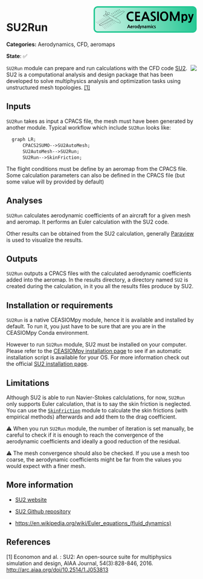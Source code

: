 <img align="right" height="70" src="../../documents/logos/CEASIOMpy_banner_aero.png">

# SU2Run

**Categories:** Aerodynamics, CFD, aeromaps

**State**: :white_check_mark:


<img align="right" height="120" src="https://github.com/su2code/SU2/raw/master/Common/doc/logoSU2small.png">


`SU2Run` module can prepare and run calculations with the CFD code [SU2](https://su2code.github.io/). SU2 is a computational analysis and design package that has been developed to solve multiphysics analysis and optimization tasks using unstructured mesh topologies. [[1]](#Economon15) 


## Inputs

`SU2Run` takes as input a CPACS file, the mesh must have been generated by another module. Typical workflow which include `SU2Run` looks like:

```mermaid
  graph LR;
      CPACS2SUMO-->SU2AutoMesh;
      SU2AutoMesh-->SU2Run;
      SU2Run-->SkinFriction;
```

The flight conditions must be define by an aeromap from the CPACS file. Some calculation parameters can also be defined in the CPACS file (but some value will by provided by default)
 
## Analyses

`SU2Run` calculates aerodynamic coefficients of an aircraft for a given mesh and aeromap. It performs an Euler calculation with the SU2 code. 

Other results can be obtained from the SU2 calculation, generally [Paraview](https://www.paraview.org/) is used to visualize the results.

<!-- <p align="center">
<img height="340" src="files/pytornado_example.png">
</p>
<p align="center">
Example of results from an SU2 calculation.
</p> -->

## Outputs

`SU2Run` outputs a CPACS files with the calculated aerodynamic coefficients added into the aeromap. In the results directory, a directory named `SU2` is created during the calculation, in it you all the results files produce by SU2.

## Installation or requirements

`SU2Run` is a native CEASIOMpy module, hence it is available and installed by default. To run it, you just have to be sure that are you are in the CEASIOMpy Conda environment.

However to run `SU2Run` module, SU2 must be installed on your computer. Please refer to the [CEASIOMpy installation page](../../installation/INSTALLATION.md) to see if an automatic installation script is available for your OS.
For more information check out the official [SU2 installation page](https://su2code.github.io/docs_v7/Installation/).

## Limitations

Although SU2 is able to run Navier-Stokes calclulations, for now, `SU2Run` only supports Euler calculation, that is to say the skin friction is neglected. You can use the [`SkinFriction`](../SkinFriction/README.md) module to calculate the skin frictions (with empirical methods) afterwards and add them to the drag coefficient.

:warning: When you run `SU2Run` module, the number of iteration is set manually, be careful to check if it is enough to reach the convergence of the aerodynamic coefficients and ideally a good reduction of the residual.

:warning: The mesh convergence should also be checked. If you use a mesh too coarse, the aerodynamic coefficients might be far from the values you would expect with a finer mesh.



## More information

* [SU2 website](https://su2code.github.io/)

* [SU2 Github repository](https://github.com/su2code/SU2)

* https://en.wikipedia.org/wiki/Euler_equations_(fluid_dynamics)



## References

<a id="Economon15">[1]</a> Economon and al. : SU2: An open-source suite for multiphysics simulation and design, AIAA Journal, 54(3):828-846, 2016. http://arc.aiaa.org/doi/10.2514/1.J053813